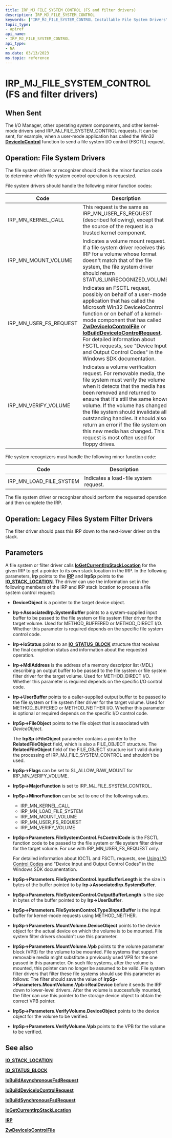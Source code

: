 ```yaml
---
title: IRP_MJ_FILE_SYSTEM_CONTROL (FS and filter drivers)
description: IRP_MJ_FILE_SYSTEM_CONTROL
keywords: ["IRP_MJ_FILE_SYSTEM_CONTROL Installable File System Drivers"]
topic_type:
- apiref
api_name:
- IRP_MJ_FILE_SYSTEM_CONTROL
api_type:
- NA
ms.date: 03/13/2023
ms.topic: reference
---
```


# IRP_MJ_FILE_SYSTEM_CONTROL (FS and filter drivers)

## When Sent

The I/O Manager, other operating system components, and other kernel-mode drivers send IRP_MJ_FILE_SYSTEM_CONTROL requests. It can be sent, for example, when a user-mode application has called the Win32 [**DeviceIoControl**](/windows/win32/api/ioapiset/nf-ioapiset-deviceiocontrol) function to send a file system I/O control (FSCTL) request.

## Operation: File System Drivers

The file system driver or recognizer should check the minor function code to determine which file system control operation is requested.

File system drivers should handle the following minor function codes:

| Code | Description |
| ---- | ----------- |
| IRP_MN_KERNEL_CALL | This request is the same as IRP_MN_USER_FS_REQUEST (described following), except that the source of the request is a trusted kernel component. |
| IRP_MN_MOUNT_VOLUME | Indicates a volume mount request. If a file system driver receives this IRP for a volume whose format doesn't match that of the file system, the file system driver should return STATUS_UNRECOGNIZED_VOLUME. |
| IRP_MN_USER_FS_REQUEST | Indicates an FSCTL request, possibly on behalf of a user-mode application that has called the Microsoft Win32 DeviceIoControl function or on behalf of a kernel-mode component that has called [**ZwDeviceIoControlFile**](/windows-hardware/drivers/ddi/ntifs/nf-ntifs-zwdeviceiocontrolfile) or [**IoBuildDeviceIoControlRequest**](/windows-hardware/drivers/ddi/wdm/nf-wdm-iobuilddeviceiocontrolrequest). For detailed information about FSCTL requests, see "Device Input and Output Control Codes" in the Windows SDK documentation. |
| IRP_MN_VERIFY_VOLUME | Indicates a volume verification request. For removable media, the file system must verify the volume when it detects that the media has been removed and returned to ensure that it's still the same known volume. If the volume has changed, the file system should invalidate all outstanding handles. It should also return an error if the file system on this new media has changed. This request is most often used for floppy drives.

File system recognizers must handle the following minor function code:

| Code | Description |
| ---- | ----------- |
| IRP_MN_LOAD_FILE_SYSTEM | Indicates a load-file system request. |

The file system driver or recognizer should perform the requested operation and then complete the IRP.

## Operation: Legacy Files System Filter Drivers

The filter driver should pass this IRP down to the next-lower driver on the stack.

## Parameters

A file system or filter driver calls [**IoGetCurrentIrpStackLocation**](/windows-hardware/drivers/ddi/wdm/nf-wdm-iogetcurrentirpstacklocation) for the given IRP to get a pointer to its own stack location in the IRP. In the following parameters, **Irp** points to the [**IRP**](/windows-hardware/drivers/ddi/wdm/ns-wdm-_irp) and **IrpSp** points to the [**IO_STACK_LOCATION**](/windows-hardware/drivers/ddi/wdm/ns-wdm-_io_stack_location). The driver can use the information set in the following members of the IRP and IRP stack location to process a file system control request:

- **DeviceObject** is a pointer to the target device object.

- **Irp->AssociatedIrp.SystemBuffer** points to a system-supplied input buffer to be passed to the file system or file system filter driver for the target volume. Used for METHOD_BUFFERED or METHOD_DIRECT I/O. Whether this parameter is required depends on the specific file system control code.

- **Irp->IoStatus** points to an [**IO_STATUS_BLOCK**](/windows-hardware/drivers/ddi/wdm/ns-wdm-_io_status_block) structure that receives the final completion status and information about the requested operation.

- **Irp->MdlAddress** is the address of a memory descriptor list (MDL) describing an output buffer to be passed to the file system or file system filter driver for the target volume. Used for METHOD_DIRECT I/O. Whether this parameter is required depends on the specific I/O control code.

- **Irp->UserBuffer** points to a caller-supplied output buffer to be passed to the file system or file system filter driver for the target volume. Used for METHOD_BUFFERED or METHOD_NEITHER I/O. Whether this parameter is optional or required depends on the specific I/O control code.

- **IrpSp->FileObject** points to the file object that is associated with *DeviceObject*.

  The **IrpSp->FileObject** parameter contains a pointer to the **RelatedFileObject** field, which is also a FILE_OBJECT structure. The **RelatedFileObject** field of the FILE_OBJECT structure isn't valid during the processing of IRP_MJ_FILE_SYSTEM_CONTROL and shouldn't be used.

- **IrpSp->Flags** can be set to SL_ALLOW_RAW_MOUNT for IRP_MN_VERIFY_VOLUME.

- **IrpSp->MajorFunction** is set to IRP_MJ_FILE_SYSTEM_CONTROL.

- **IrpSp->MinorFunction** can be set to one of the following values.

  - IRP_MN_KERNEL_CALL
  - IRP_MN_LOAD_FILE_SYSTEM
  - IRP_MN_MOUNT_VOLUME
  - IRP_MN_USER_FS_REQUEST
  - IRP_MN_VERIFY_VOLUME

- **IrpSp->Parameters.FileSystemControl.FsControlCode** is the FSCTL function code to be passed to the file system or file system filter driver for the target volume. For use with IRP_MN_USER_FS_REQUEST only.

  For detailed information about IOCTL and FSCTL requests, see [Using I/O Control Codes](../kernel/introduction-to-i-o-control-codes.md) and "Device Input and Output Control Codes" in the Windows SDK documentation.

- **IrpSp->Parameters.FileSystemControl.InputBufferLength** is the size in bytes of the buffer pointed to by **Irp->AssociatedIrp.SystemBuffer**.

- **IrpSp->Parameters.FileSystemControl.OutputBufferLength** is the size in bytes of the buffer pointed to by **Irp->UserBuffer**.

- **IrpSp->Parameters.FileSystemControl.Type3InputBuffer** is the input buffer for kernel-mode requests using METHOD_NEITHER.

- **IrpSp->Parameters.MountVolume.DeviceObject** points to the device object for the actual device on which the volume is to be mounted. File system filter drivers shouldn't use this parameter.

- **IrpSp->Parameters.MountVolume.Vpb** points to the volume parameter block (VPB) for the volume to be mounted. File systems that support removable media might substitute a previously used VPB for the one passed in this parameter. On such file systems, after the volume is mounted, this pointer can no longer be assumed to be valid. File system filter drivers that filter these file systems should use this parameter as follows: The filter should save the value of **IrpSp->Parameters.MountVolume.Vpb->RealDevice** before it sends the IRP down to lower-level drivers. After the volume is successfully mounted, the filter can use this pointer to the storage device object to obtain the correct VPB pointer.

- **IrpSp->Parameters.VerifyVolume.DeviceObject** points to the device object for the volume to be verified.

- **IrpSp->Parameters.VerifyVolume.Vpb** points to the VPB for the volume to be verified.

## See also

[**IO_STACK_LOCATION**](/windows-hardware/drivers/ddi/wdm/ns-wdm-_io_stack_location)

[**IO_STATUS_BLOCK**](/windows-hardware/drivers/ddi/wdm/ns-wdm-_io_status_block)

[**IoBuildAsynchronousFsdRequest**](/windows-hardware/drivers/ddi/wdm/nf-wdm-iobuildasynchronousfsdrequest)

[**IoBuildDeviceIoControlRequest**](/windows-hardware/drivers/ddi/wdm/nf-wdm-iobuilddeviceiocontrolrequest)

[**IoBuildSynchronousFsdRequest**](/windows-hardware/drivers/ddi/wdm/nf-wdm-iobuildsynchronousfsdrequest)

[**IoGetCurrentIrpStackLocation**](/windows-hardware/drivers/ddi/wdm/nf-wdm-iogetcurrentirpstacklocation)

[**IRP**](/windows-hardware/drivers/ddi/wdm/ns-wdm-_irp)

[**ZwDeviceIoControlFile**](/windows-hardware/drivers/ddi/ntifs/nf-ntifs-zwdeviceiocontrolfile)
